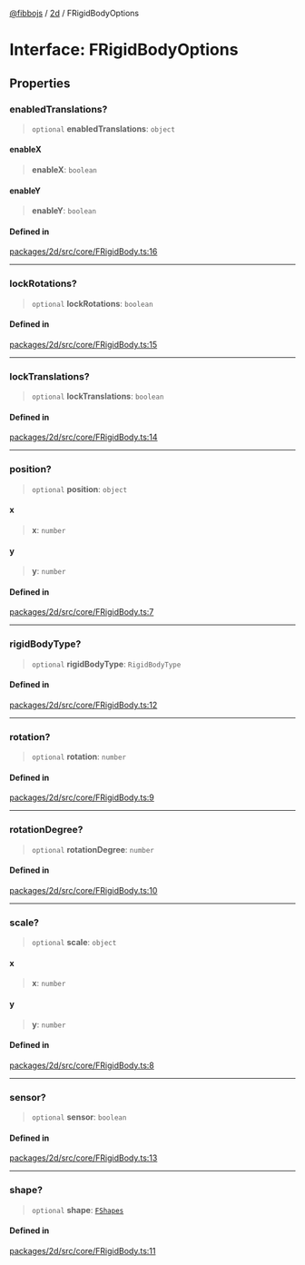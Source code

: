 [@fibbojs](/api/index) / [2d](/api/2d) / FRigidBodyOptions

# Interface: FRigidBodyOptions

## Properties

### enabledTranslations?

> `optional` **enabledTranslations**: `object`

#### enableX

> **enableX**: `boolean`

#### enableY

> **enableY**: `boolean`

#### Defined in

[packages/2d/src/core/FRigidBody.ts:16](https://github.com/fibbojs/fibbo/blob/22e935206e75566f1a9d7fdd87a9aaa5b0efc202/packages/2d/src/core/FRigidBody.ts#L16)

***

### lockRotations?

> `optional` **lockRotations**: `boolean`

#### Defined in

[packages/2d/src/core/FRigidBody.ts:15](https://github.com/fibbojs/fibbo/blob/22e935206e75566f1a9d7fdd87a9aaa5b0efc202/packages/2d/src/core/FRigidBody.ts#L15)

***

### lockTranslations?

> `optional` **lockTranslations**: `boolean`

#### Defined in

[packages/2d/src/core/FRigidBody.ts:14](https://github.com/fibbojs/fibbo/blob/22e935206e75566f1a9d7fdd87a9aaa5b0efc202/packages/2d/src/core/FRigidBody.ts#L14)

***

### position?

> `optional` **position**: `object`

#### x

> **x**: `number`

#### y

> **y**: `number`

#### Defined in

[packages/2d/src/core/FRigidBody.ts:7](https://github.com/fibbojs/fibbo/blob/22e935206e75566f1a9d7fdd87a9aaa5b0efc202/packages/2d/src/core/FRigidBody.ts#L7)

***

### rigidBodyType?

> `optional` **rigidBodyType**: `RigidBodyType`

#### Defined in

[packages/2d/src/core/FRigidBody.ts:12](https://github.com/fibbojs/fibbo/blob/22e935206e75566f1a9d7fdd87a9aaa5b0efc202/packages/2d/src/core/FRigidBody.ts#L12)

***

### rotation?

> `optional` **rotation**: `number`

#### Defined in

[packages/2d/src/core/FRigidBody.ts:9](https://github.com/fibbojs/fibbo/blob/22e935206e75566f1a9d7fdd87a9aaa5b0efc202/packages/2d/src/core/FRigidBody.ts#L9)

***

### rotationDegree?

> `optional` **rotationDegree**: `number`

#### Defined in

[packages/2d/src/core/FRigidBody.ts:10](https://github.com/fibbojs/fibbo/blob/22e935206e75566f1a9d7fdd87a9aaa5b0efc202/packages/2d/src/core/FRigidBody.ts#L10)

***

### scale?

> `optional` **scale**: `object`

#### x

> **x**: `number`

#### y

> **y**: `number`

#### Defined in

[packages/2d/src/core/FRigidBody.ts:8](https://github.com/fibbojs/fibbo/blob/22e935206e75566f1a9d7fdd87a9aaa5b0efc202/packages/2d/src/core/FRigidBody.ts#L8)

***

### sensor?

> `optional` **sensor**: `boolean`

#### Defined in

[packages/2d/src/core/FRigidBody.ts:13](https://github.com/fibbojs/fibbo/blob/22e935206e75566f1a9d7fdd87a9aaa5b0efc202/packages/2d/src/core/FRigidBody.ts#L13)

***

### shape?

> `optional` **shape**: [`FShapes`](../enumerations/FShapes.md)

#### Defined in

[packages/2d/src/core/FRigidBody.ts:11](https://github.com/fibbojs/fibbo/blob/22e935206e75566f1a9d7fdd87a9aaa5b0efc202/packages/2d/src/core/FRigidBody.ts#L11)
